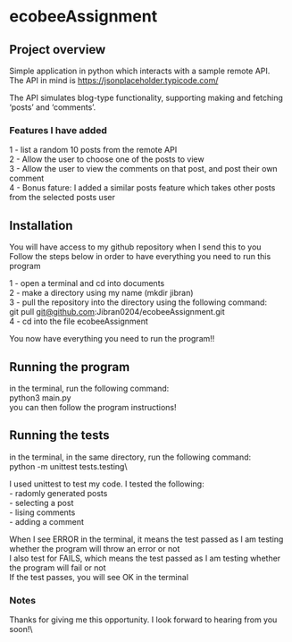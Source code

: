 # ecobeeAssignment

## Project overview

Simple application in python which interacts with a sample remote API.\
The API in mind is https://jsonplaceholder.typicode.com/

The API simulates blog-type functionality, supporting making and fetching ‘posts’ and ‘comments’.

### Features I have added
1 - list a random 10 posts from the remote API\
2 - Allow the user to choose one of the posts to view\
3 - Allow the user to view the comments on that post, and post their own comment\
4 - Bonus fature: I added a similar posts feature which takes other posts from the selected posts user

## Installation

You will have access to my github repository when I send this to you\
Follow the steps below in order to have everything you need to run this program

1 - open a terminal and cd into documents\
2 - make a directory using my name (mkdir jibran)\
3 - pull the repository into the directory using the following command:\
    git pull git@github.com:Jibran0204/ecobeeAssignment.git\
4 - cd into the file ecobeeAssignment

You now have everything you need to run the program!!

## Running the program
in the terminal, run the following command:\
    python3 main.py\
    you can then follow the program instructions!

## Running the tests
in the terminal, in the same directory, run the following command:\
    python -m unittest tests.testing\

I used unittest to test my code. I tested the following:\
    - radomly generated posts\
    - selecting a post\
    - lising comments\
    - adding a comment

When I see ERROR in the terminal, it means the test passed as I am testing whether the program will throw an error or not\
I also test for FAILS, which means the test passed as I am testing whether the program will fail or not\
If the test passes, you will see OK in the terminal

### Notes
Thanks for giving me this opportunity. I look forward to hearing from you soon!\

